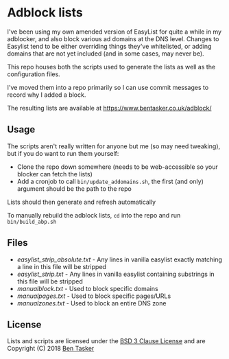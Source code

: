 Adblock lists
===============

I've been using my own amended version of EasyList for quite a while in my adblocker, and also block various ad domains at the DNS level. Changes to Easylist tend to be either overriding things they've whitelisted, or adding domains that are not yet included (and in some cases, may never be).

This repo houses both the scripts used to generate the lists as well as the configuration files. 

I've moved them into a repo primarily so I can use commit messages to record why I added a block.

The resulting lists are available at https://www.bentasker.co.uk/adblock/


Usage
-------

The scripts aren't really written for anyone but me (so may need tweaking), but if you do want to run them yourself:

* Clone the repo down somewhere (needs to be web-accessible so your blocker can fetch the lists)
* Add a cronjob to call `bin/update_addomains.sh`, the first (and only) argument should be the path to the repo

Lists should then generate and refresh automatically

To manually rebuild the adblock lists, `cd` into the repo and run `bin/build_abp.sh`


Files
-------

* _easylist_strip_absolute.txt_ - Any lines in vanilla easylist exactly matching a line in this file will be stripped
* _easylist_strip.txt_ - Any lines in vanilla easylist containing substrings in this file will be stripped
* _manualblock.txt_ - Used to block specific domains
* _manualpages.txt_ - Used to block specific pages/URLs
* _manualzones.txt_ - Used to block an entire DNS zone



License
--------

Lists and scripts are licensed under the [BSD 3 Clause License](http://opensource.org/licenses/BSD-3-Clause) and are Copyright (C) 2018 [Ben Tasker](https://www.bentasker.co.uk)
